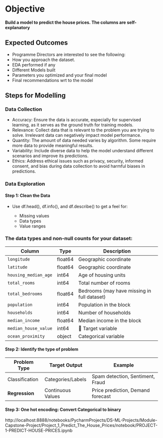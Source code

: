 # Objective

**Build a model to predict the house prices. The columns are self-explanatory**

## Expected Outcomes
- Programme Directors are interested to see the following:
- How you approach the dataset.
- EDA performed if any
- Different Models built
- Parameters you optimized and your final model
- Final recommendations wrt to the model

## Steps for Modelling

### Data Collection

- Accuracy: Ensure the data is accurate, especially for supervised learning, as it serves as the ground truth for training models.
- Relevance: Collect data that is relevant to the problem you are trying to solve. Irrelevant data can negatively impact model performance.
- Quantity: The amount of data needed varies by algorithm. Some require more data to provide meaningful results.
- Variability: Include diverse data to help the model understand different scenarios and improve its predictions.
- Ethics: Address ethical issues such as privacy, security, informed consent, and bias during data collection to avoid harmful biases in predictions.

### Data Exploration


#### Step 1: Clean the Data

 - Use df.head(), df.info(), and df.describe() to get a feel for:

    - Missing values 
    - Data types 
    - Value ranges

### The data types and non-null counts for your dataset:

| Column               | Type    | Description                                 |
| -------------------- | ------- | ------------------------------------------- |
| `longitude`          | float64 | Geographic coordinate                       |
| `latitude`           | float64 | Geographic coordinate                       |
| `housing_median_age` | int64   | Age of housing units                        |
| `total_rooms`        | int64   | Total number of rooms                       |
| `total_bedrooms`     | float64 | Bedrooms (may have missing in full dataset) |
| `population`         | int64   | Population in the block                     |
| `households`         | int64   | Number of households                        |
| `median_income`      | float64 | Median income in the block                  |
| `median_house_value` | int64   | 🎯 Target variable                          |
| `ocean_proximity`    | object  | Categorical variable                        |


#### Step 2: Identify the type of problem

| Problem Type   | Target Output     | Example                           |
|----------------| ----------------- | --------------------------------- |
| Classification | Categories/Labels | Spam detection, Sentiment, Fraud  |
| **Regression** | Continuous Values | Price prediction, Demand forecast |

#### Step 3: One hot encoding: Convert Categorical to binary

http://localhost:8888/notebooks/PycharmProjects/DS-ML-Projects/Module-Capstone-Project/Project_1_Predict_The_House_Prices/notebook/PROJECT-1-PREDICT-HOUSE-PRICES.ipynb